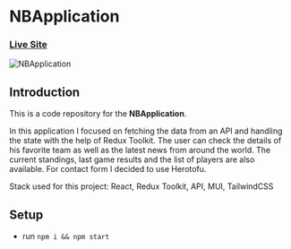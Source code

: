 # NBApplication

### [Live Site](https://nbapplication.netlify.app/)

![NBApplication](https://piotr.rzadkowolski.dev/assets/proj11.jpg)

## Introduction
This is a code repository for the **NBApplication**. 

In this application I focused on fetching the data from an API and handling the state with the help of Redux Toolkit. The user can check the details of his favorite team as well as the latest news from around the world. The current standings, last game results and the list of players are also available. For contact form I decided to use Herotofu.

Stack used for this project: React, Redux Toolkit, API, MUI, TailwindCSS

## Setup
- run ```npm i && npm start```
